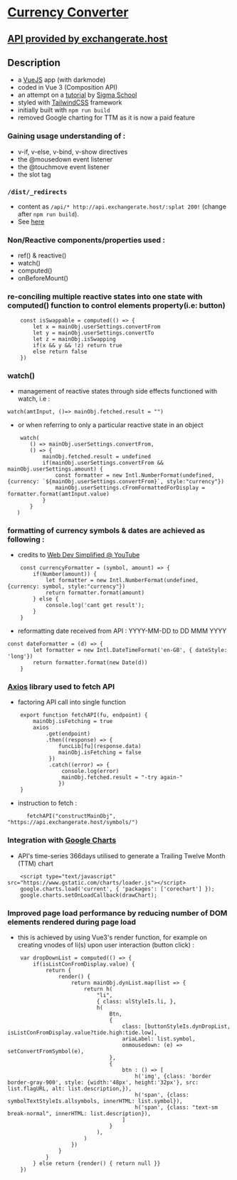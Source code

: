 # [Currency Converter](https://fidly-currex.netlify.app/) 
## [API provided by exchangerate.host](https://exchangerate.host/#/)

## Description
 - a [VueJS](https://vuejs.org/guide/introduction.html) app (with darkmode)
 - coded in Vue 3 (Composition API)
 - an attempt on a [tutorial](https://github.com/joinsigma/frontend/tree/master/module_4/capstone) by [Sigma School](https://sigmaschool.co/)
 - styled with [TailwindCSS](https://tailwindcss.com/) framework
 - initially built with `npm run build` 
 - removed Google charting for TTM as it is now a paid feature
 
 ### Gaining usage understanding of :
 - v-if, v-else, v-bind, v-show directives
 - the @mousedown event listener
 - the @touchmove event listener
 - the slot tag
 
### `/dist/_redirects`
- content as `/api/* http://api.exchangerate.host/:splat 200!` (change after `npm run build`).
- See [here](https://abinjohn.in/mixed-content-netlify)

 ### Non/Reactive components/properties used :
 - ref() & reactive()
 - watch()
 - computed()
 - onBeforeMount()
 
### re-conciling multiple reactive states into one state with computed() function to control elements property(i.e: button)
```
    const isSwappable = computed(() => {
        let x = mainObj.userSettings.convertFrom
        let y = mainObj.userSettings.convertTo
        let z = mainObj.isSwapping
        if(x && y && !z) return true
        else return false
    })
```

### watch()
- management of reactive states through side effects functioned with watch, i.e :
 ```
 watch(amtInput, ()=> mainObj.fetched.result = "")
 ```
- or when referring to only a particular reactive state in an object
 ```
     watch(
        () => mainObj.userSettings.convertFrom,
        () => {
            mainObj.fetched.result = undefined
            if(mainObj.userSettings.convertFrom && mainObj.userSettings.amount) {
                const formatter = new Intl.NumberFormat(undefined, {currency: `${mainObj.userSettings.convertFrom}`, style:"currency"})
                mainObj.userSettings.cFromFormattedForDisplay = formatter.format(amtInput.value)
            }
        }
    )
```

### formatting of currency symbols & dates are achieved as following :
- credits to [Web Dev Simplified @ YouTube](https://www.youtube.com/watch?v=4oGWpTAY_hc)
```
    const currencyFormatter = (symbol, amount) => {
        if(Number(amount)) {
            let formatter = new Intl.NumberFormat(undefined, {currency: symbol, style:"currency"})
            return formatter.format(amount)
        } else {
            console.log('cant get result');
        }
    }
```
- reformatting date received from API : YYYY-MM-DD to DD MMM YYYY
```    
const dateFormatter = (d) => {
        let formatter = new Intl.DateTimeFormat('en-GB', { dateStyle: 'long'})
        return formatter.format(new Date(d))
    }
```

### [Axios](https://www.npmjs.com/package/axios) library used to fetch API
- factoring API call into single function
```
    export function fetchAPI(fu, endpoint) {
        mainObj.isFetching = true
        axios
            .get(endpoint)
            .then((response) => {
                funcLib[fu](response.data)
                mainObj.isFetching = false
             }) 
             .catch((error) => {
                 console.log(error) 
                 mainObj.fetched.result = "-try again-"
                })
    }
```
- instruction to fetch :
```
      fetchAPI("constructMainObj", "https://api.exchangerate.host/symbols/")

```
### Integration with [Google Charts](https://developers.google.com/chart)
- API's time-series 366days utilised to generate a Trailing Twelve Month (TTM) chart
```
    <script type="text/javascript" src="https://www.gstatic.com/charts/loader.js"></script>
    google.charts.load('current', { 'packages': ['corechart'] });
    google.charts.setOnLoadCallback(drawChart);
```
### Improved page load performance by reducing number of DOM elements rendered during page load
- this is achieved by using Vue3's render function, for example on creating vnodes of li(s) upon user interaction (button click) :
```
    var dropDownList = computed(() => {
        if(isListConFromDisplay.value) {
            return {
                render() {
                    return mainObj.dynList.map(list => {
                        return h(
                            "li",
                            { class: ulStyleIs.li, },
                            h(
                                Btn,
                                {
                                    class: [buttonStyleIs.dynDropList, isListConFromDisplay.value?tide.high:tide.low],
                                    ariaLabel: list.symbol,
                                    onmousedown: (e) => setConvertFromSymbol(e),
                                },
                                {
                                    btn : () => [
                                        h('img', {class: 'border border-gray-900', style: {width:'48px', height:'32px'}, src: list.flagURL, alt: list.description,}),
                                        h('span', {class: symbolTextStyleIs.allsymbols, innerHTML: list.symbol}),
                                        h('span', {class: "text-sm break-normal", innerHTML: list.description}),
                                    ]                                    
                                }
                            ),
                        )    
                    })
                }
            }
        } else return {render() { return null }}
    })

```